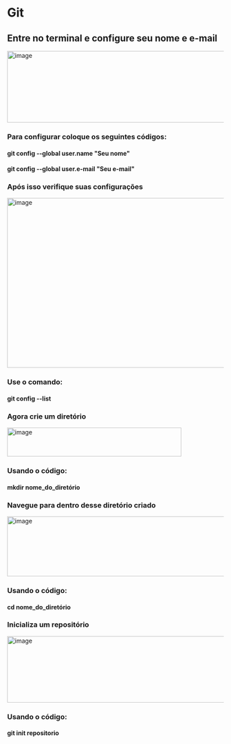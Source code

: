 # Git
## Entre no terminal e configure seu nome e e-mail
<img width="703" height="166" alt="image" src="https://github.com/user-attachments/assets/4a657474-1689-4d88-b0f5-18b0e8ceb263" />

### Para configurar coloque os seguintes códigos:
#### git config --global user.name "Seu nome"
#### git config --global user.e-mail "Seu e-mail"
### Após isso verifique suas configurações
<img width="616" height="394" alt="image" src="https://github.com/user-attachments/assets/e6195a20-ee47-4388-9daa-e9476a8fb9ce" />

### Use o comando:
#### git config --list
### Agora crie um diretório
<img width="405" height="67" alt="image" src="https://github.com/user-attachments/assets/d79f1d07-814f-4f6b-bf49-5d06925b3b3a" />

### Usando o código:
#### mkdir nome_do_diretório
### Navegue para dentro desse diretório criado
<img width="541" height="139" alt="image" src="https://github.com/user-attachments/assets/7f03529d-1a8c-4dcc-bd6e-895ce0364767" />

### Usando o código: 
#### cd nome_do_diretório
### Inicializa um repositório
<img width="949" height="154" alt="image" src="https://github.com/user-attachments/assets/88848605-a8c5-4b4c-9a84-9a165327256a" />

### Usando o código:
#### git init repositorio
